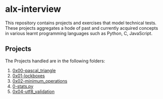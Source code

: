 # alx-interview

This repository contains projects and exercises that model technical tests. These projects aggregates a hode of past and currently acquired concepts in various learnt programming languages such as Python, C, JavaScript. 

## Projects
The Projects handled are in the following folders:

1. [0x00-pascal_triangle](0x00-pascal_triangle)
2. [0x01-lockboxes](0x01-lockboxes)
3. [0x02-minimum_operations](0x02-minimum_operations)
4. [0-stats.py](0-stats.py)
5. [0x04-utf8_validation](0x04-utf8_validation)
